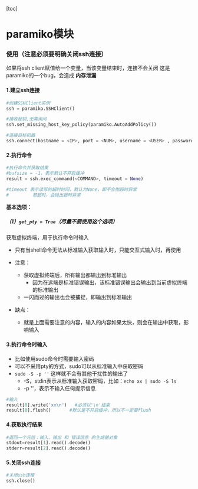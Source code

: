 [toc]
# paramiko模块

### 使用（注意必须要明确关闭ssh连接）

如果将ssh client赋值给一个变量，当该变量结束时，连接不会关闭
这是paramiko的一个bug，会造成 **内存泄漏**

#### 1.建立ssh连接
```python
#创建SSHClient实例
ssh = paramiko.SSHClient()                

#接收秘钥,无需询问
ssh.set_missing_host_key_policy(paramiko.AutoAddPolicy())

#连接目标机器
ssh.connect(hostname = <IP>, port = <NUM>, username = <USER> , password = <PASSWD>)
```

#### 2.执行命令
```python
#执行命令并获取结果
#bufsize = -1，表示默认不开启缓冲
result = ssh.exec_command(<COMMAND>, timeout = None)

#timeout 表示读写的超时时间，默认为None，即不会抛超时异常
#         若超时，会抛出超时异常
```

**基本选项：**

##### （1）`get_pty = True`（**尽量不要使用这个选项**）
获取虚拟终端，用于执行命令时输入
* 只有当shell命令无法从标准输入获取输入时，只能交互式输入时，再使用

* 注意：
  * 获取虚拟终端后，所有输出都输出到标准输出
    * 因为在远端是标准错误输出，该标准错误输出会输出到当前虚拟终端的标准输出
  * 一闪而过的输出也会被捕捉，即输出到标准输出
* 缺点：
  * 就是上面需要注意的内容，输入的内容如果太快，则会在输出中获取，影响输入

#### 3.执行命令时输入
* 比如使用sudo命令时需要输入密码
* 可以不采用pty的方式，sudo可以从标准输入中获取密码
* `sudo -S -p ''` 这样就不会有其他干扰性的输出了
  * -S，stdin表示从标准输入获取密码，比如：`echo xx | sudo -S ls`
  * -p ''，表示不输入任何提示信息
```python
#输入
result[0].write('xx\n')   #必须以'\n'结束
result[0].flush()       #默认是不开启缓冲，所以不一定要flush
```

#### 4.获取执行结果
```python
#返回一个元组：输入、输出 和 错误信息 的生成器对象
stdout=result[1].read().decode()
stderr=result[2].read().decode()
```

#### 5.关闭ssh连接
```python
#关闭ssh连接
ssh.close()
```
